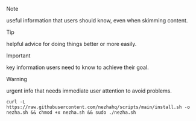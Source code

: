 > [!note]
> useful information that users should know, even when skimming content.

> [!tip]
> helpful advice for doing things better or more easily.

> [!important]
> key information users need to know to achieve their goal.

> [!warning]
> urgent info that needs immediate user attention to avoid problems.



```
curl -L https://raw.githubusercontent.com/nezhahq/scripts/main/install.sh -o nezha.sh && chmod +x nezha.sh && sudo ./nezha.sh
```